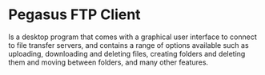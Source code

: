 # Pegasus FTP Client
Is a desktop program that comes with a graphical user interface to connect to file transfer servers, and contains a range of options available such as uploading, downloading and deleting files, creating folders and deleting them and moving between folders, and many other features.
